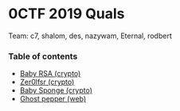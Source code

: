 # 0CTF 2019 Quals

Team: c7, shalom, des, nazywam, Eternal, rodbert

### Table of contents

* [Baby RSA (crypto)](crypto_babyrsa)
* [Zer0lfsr (crypto)](crypto_lfsr)
* [Baby Sponge (crypto)](crypto_sponge)
* [Ghost pepper (web)](web_osgi)
